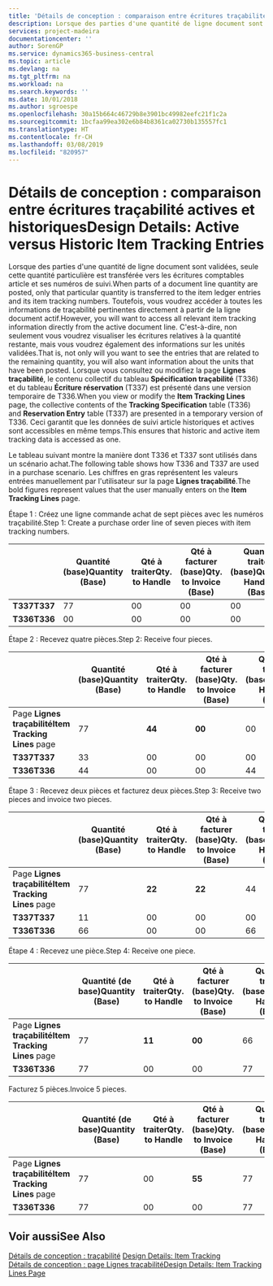 ```yaml
---
title: 'Détails de conception : comparaison entre écritures traçabilité actives et historiques | Microsoft Docs'
description: Lorsque des parties d'une quantité de ligne document sont validées, seule cette quantité particulière est transférée vers les écritures comptables article et ses numéros de suivi. Toutefois, vous voudrez accéder à toutes les informations de traçabilité pertinentes directement à partir de la ligne document actif. C'est-à-dire, non seulement vous voudrez visualiser les écritures relatives à la quantité restante, mais vous voudrez également des informations sur les unités validées. Lorsque vous consultez ou modifiez la page **Lignes traçabilité**, le contenu collectif du tableau **Spécification traçabilité** (T336) et du tableau **Écriture réservation** (T337) est présenté dans une version temporaire de T336. Ceci garantit que les données de suivi article historiques et actives sont accessibles en même temps.
services: project-madeira
documentationcenter: ''
author: SorenGP
ms.service: dynamics365-business-central
ms.topic: article
ms.devlang: na
ms.tgt_pltfrm: na
ms.workload: na
ms.search.keywords: ''
ms.date: 10/01/2018
ms.author: sgroespe
ms.openlocfilehash: 30a15b664c46729b8e3901bc49982eefc21f1c2a
ms.sourcegitcommit: 1bcfaa99ea302e6b84b8361ca02730b135557fc1
ms.translationtype: HT
ms.contentlocale: fr-CH
ms.lasthandoff: 03/08/2019
ms.locfileid: "820957"
---
```

# <a name="design-details-active-versus-historic-item-tracking-entries"></a><span data-ttu-id="39176-107">Détails de conception : comparaison entre écritures traçabilité actives et historiques</span><span class="sxs-lookup"><span data-stu-id="39176-107">Design Details: Active versus Historic Item Tracking Entries</span></span>
<span data-ttu-id="39176-108">Lorsque des parties d'une quantité de ligne document sont validées, seule cette quantité particulière est transférée vers les écritures comptables article et ses numéros de suivi.</span><span class="sxs-lookup"><span data-stu-id="39176-108">When parts of a document line quantity are posted, only that particular quantity is transferred to the item ledger entries and its item tracking numbers.</span></span> <span data-ttu-id="39176-109">Toutefois, vous voudrez accéder à toutes les informations de traçabilité pertinentes directement à partir de la ligne document actif.</span><span class="sxs-lookup"><span data-stu-id="39176-109">However, you will want to access all relevant item tracking information directly from the active document line.</span></span> <span data-ttu-id="39176-110">C'est-à-dire, non seulement vous voudrez visualiser les écritures relatives à la quantité restante, mais vous voudrez également des informations sur les unités validées.</span><span class="sxs-lookup"><span data-stu-id="39176-110">That is, not only will you want to see the entries that are related to the remaining quantity, you will also want information about the units that have been posted.</span></span> <span data-ttu-id="39176-111">Lorsque vous consultez ou modifiez la page **Lignes traçabilité**, le contenu collectif du tableau **Spécification traçabilité** (T336) et du tableau **Écriture réservation** (T337) est présenté dans une version temporaire de T336.</span><span class="sxs-lookup"><span data-stu-id="39176-111">When you view or modify the **Item Tracking Lines** page, the collective contents of the **Tracking Specification** table (T336) and **Reservation Entry** table (T337) are presented in a temporary version of T336.</span></span> <span data-ttu-id="39176-112">Ceci garantit que les données de suivi article historiques et actives sont accessibles en même temps.</span><span class="sxs-lookup"><span data-stu-id="39176-112">This ensures that historic and active item tracking data is accessed as one.</span></span>  

 <span data-ttu-id="39176-113">Le tableau suivant montre la manière dont T336 et T337 sont utilisés dans un scénario achat.</span><span class="sxs-lookup"><span data-stu-id="39176-113">The following table shows how T336 and T337 are used in a purchase scenario.</span></span> <span data-ttu-id="39176-114">Les chiffres en gras représentent les valeurs entrées manuellement par l'utilisateur sur la page **Lignes traçabilité**.</span><span class="sxs-lookup"><span data-stu-id="39176-114">The bold figures represent values that the user manually enters on the **Item Tracking Lines** page.</span></span>  

 <span data-ttu-id="39176-115">Étape 1 : Créez une ligne commande achat de sept pièces avec les numéros traçabilité.</span><span class="sxs-lookup"><span data-stu-id="39176-115">Step 1: Create a purchase order line of seven pieces with item tracking numbers.</span></span>  

||<span data-ttu-id="39176-116">**Quantité (base)**</span><span class="sxs-lookup"><span data-stu-id="39176-116">**Quantity (Base)**</span></span>|<span data-ttu-id="39176-117">**Qté à traiter**</span><span class="sxs-lookup"><span data-stu-id="39176-117">**Qty. to Handle**</span></span>|<span data-ttu-id="39176-118">**Qté à facturer (base)**</span><span class="sxs-lookup"><span data-stu-id="39176-118">**Qty. to Invoice (Base)**</span></span>|<span data-ttu-id="39176-119">**Quantité traitée (base)**</span><span class="sxs-lookup"><span data-stu-id="39176-119">**Quantity Handled (Base)**</span></span>|<span data-ttu-id="39176-120">**Quantité facturée (base)**</span><span class="sxs-lookup"><span data-stu-id="39176-120">**Quantity Invoiced (Base)**</span></span>|  
|-|----------------------------------------------|--------------------------------------------|------------------------------------------------------|-------------------------------------------------------|--------------------------------------------------------|  
|<span data-ttu-id="39176-121">**T337**</span><span class="sxs-lookup"><span data-stu-id="39176-121">**T337**</span></span>|<span data-ttu-id="39176-122">7</span><span class="sxs-lookup"><span data-stu-id="39176-122">7</span></span>|<span data-ttu-id="39176-123">0</span><span class="sxs-lookup"><span data-stu-id="39176-123">0</span></span>|<span data-ttu-id="39176-124">0</span><span class="sxs-lookup"><span data-stu-id="39176-124">0</span></span>|<span data-ttu-id="39176-125">0</span><span class="sxs-lookup"><span data-stu-id="39176-125">0</span></span>|<span data-ttu-id="39176-126">0</span><span class="sxs-lookup"><span data-stu-id="39176-126">0</span></span>|  
|<span data-ttu-id="39176-127">**T336**</span><span class="sxs-lookup"><span data-stu-id="39176-127">**T336**</span></span>|<span data-ttu-id="39176-128">0</span><span class="sxs-lookup"><span data-stu-id="39176-128">0</span></span>|<span data-ttu-id="39176-129">0</span><span class="sxs-lookup"><span data-stu-id="39176-129">0</span></span>|<span data-ttu-id="39176-130">0</span><span class="sxs-lookup"><span data-stu-id="39176-130">0</span></span>|<span data-ttu-id="39176-131">0</span><span class="sxs-lookup"><span data-stu-id="39176-131">0</span></span>|<span data-ttu-id="39176-132">0</span><span class="sxs-lookup"><span data-stu-id="39176-132">0</span></span>|  

 <span data-ttu-id="39176-133">Étape 2 : Recevez quatre pièces.</span><span class="sxs-lookup"><span data-stu-id="39176-133">Step 2: Receive four pieces.</span></span>  

||<span data-ttu-id="39176-134">**Quantité (base)**</span><span class="sxs-lookup"><span data-stu-id="39176-134">**Quantity (Base)**</span></span>|<span data-ttu-id="39176-135">**Qté à traiter**</span><span class="sxs-lookup"><span data-stu-id="39176-135">**Qty. to Handle**</span></span>|<span data-ttu-id="39176-136">**Qté à facturer (base)**</span><span class="sxs-lookup"><span data-stu-id="39176-136">**Qty. to Invoice (Base)**</span></span>|<span data-ttu-id="39176-137">**Quantité traitée (base)**</span><span class="sxs-lookup"><span data-stu-id="39176-137">**Quantity Handled (Base)**</span></span>|<span data-ttu-id="39176-138">**Quantité facturée (base)**</span><span class="sxs-lookup"><span data-stu-id="39176-138">**Quantity Invoiced (Base)**</span></span>|  
|-|----------------------------------------------|--------------------------------------------|------------------------------------------------------|-------------------------------------------------------|--------------------------------------------------------|  
|<span data-ttu-id="39176-139">Page **Lignes traçabilité**</span><span class="sxs-lookup"><span data-stu-id="39176-139">**Item Tracking Lines** page</span></span>|<span data-ttu-id="39176-140">7</span><span class="sxs-lookup"><span data-stu-id="39176-140">7</span></span>|<span data-ttu-id="39176-141">**4**</span><span class="sxs-lookup"><span data-stu-id="39176-141">**4**</span></span>|<span data-ttu-id="39176-142">**0**</span><span class="sxs-lookup"><span data-stu-id="39176-142">**0**</span></span>|<span data-ttu-id="39176-143">0</span><span class="sxs-lookup"><span data-stu-id="39176-143">0</span></span>|<span data-ttu-id="39176-144">0</span><span class="sxs-lookup"><span data-stu-id="39176-144">0</span></span>|  
|<span data-ttu-id="39176-145">**T337**</span><span class="sxs-lookup"><span data-stu-id="39176-145">**T337**</span></span>|<span data-ttu-id="39176-146">3</span><span class="sxs-lookup"><span data-stu-id="39176-146">3</span></span>|<span data-ttu-id="39176-147">0</span><span class="sxs-lookup"><span data-stu-id="39176-147">0</span></span>|<span data-ttu-id="39176-148">0</span><span class="sxs-lookup"><span data-stu-id="39176-148">0</span></span>|<span data-ttu-id="39176-149">0</span><span class="sxs-lookup"><span data-stu-id="39176-149">0</span></span>|<span data-ttu-id="39176-150">0</span><span class="sxs-lookup"><span data-stu-id="39176-150">0</span></span>|  
|<span data-ttu-id="39176-151">**T336**</span><span class="sxs-lookup"><span data-stu-id="39176-151">**T336**</span></span>|<span data-ttu-id="39176-152">4</span><span class="sxs-lookup"><span data-stu-id="39176-152">4</span></span>|<span data-ttu-id="39176-153">0</span><span class="sxs-lookup"><span data-stu-id="39176-153">0</span></span>|<span data-ttu-id="39176-154">0</span><span class="sxs-lookup"><span data-stu-id="39176-154">0</span></span>|<span data-ttu-id="39176-155">4</span><span class="sxs-lookup"><span data-stu-id="39176-155">4</span></span>|<span data-ttu-id="39176-156">0</span><span class="sxs-lookup"><span data-stu-id="39176-156">0</span></span>|  

 <span data-ttu-id="39176-157">Étape 3 : Recevez deux pièces et facturez deux pièces.</span><span class="sxs-lookup"><span data-stu-id="39176-157">Step 3: Receive two pieces and invoice two pieces.</span></span>  

||<span data-ttu-id="39176-158">**Quantité (base)**</span><span class="sxs-lookup"><span data-stu-id="39176-158">**Quantity (Base)**</span></span>|<span data-ttu-id="39176-159">**Qté à traiter**</span><span class="sxs-lookup"><span data-stu-id="39176-159">**Qty. to Handle**</span></span>|<span data-ttu-id="39176-160">**Qté à facturer (base)**</span><span class="sxs-lookup"><span data-stu-id="39176-160">**Qty. to Invoice (Base)**</span></span>|<span data-ttu-id="39176-161">**Quantité traitée (base)**</span><span class="sxs-lookup"><span data-stu-id="39176-161">**Quantity Handled (Base)**</span></span>|<span data-ttu-id="39176-162">**Quantité facturée (base)**</span><span class="sxs-lookup"><span data-stu-id="39176-162">**Quantity Invoiced (Base)**</span></span>|  
|-|----------------------------------------------|--------------------------------------------|------------------------------------------------------|-------------------------------------------------------|--------------------------------------------------------|  
|<span data-ttu-id="39176-163">Page **Lignes traçabilité**</span><span class="sxs-lookup"><span data-stu-id="39176-163">**Item Tracking Lines** page</span></span>|<span data-ttu-id="39176-164">7</span><span class="sxs-lookup"><span data-stu-id="39176-164">7</span></span>|<span data-ttu-id="39176-165">**2**</span><span class="sxs-lookup"><span data-stu-id="39176-165">**2**</span></span>|<span data-ttu-id="39176-166">**2**</span><span class="sxs-lookup"><span data-stu-id="39176-166">**2**</span></span>|<span data-ttu-id="39176-167">4</span><span class="sxs-lookup"><span data-stu-id="39176-167">4</span></span>|<span data-ttu-id="39176-168">0</span><span class="sxs-lookup"><span data-stu-id="39176-168">0</span></span>|  
|<span data-ttu-id="39176-169">**T337**</span><span class="sxs-lookup"><span data-stu-id="39176-169">**T337**</span></span>|<span data-ttu-id="39176-170">1</span><span class="sxs-lookup"><span data-stu-id="39176-170">1</span></span>|<span data-ttu-id="39176-171">0</span><span class="sxs-lookup"><span data-stu-id="39176-171">0</span></span>|<span data-ttu-id="39176-172">0</span><span class="sxs-lookup"><span data-stu-id="39176-172">0</span></span>|<span data-ttu-id="39176-173">0</span><span class="sxs-lookup"><span data-stu-id="39176-173">0</span></span>|<span data-ttu-id="39176-174">0</span><span class="sxs-lookup"><span data-stu-id="39176-174">0</span></span>|  
|<span data-ttu-id="39176-175">**T336**</span><span class="sxs-lookup"><span data-stu-id="39176-175">**T336**</span></span>|<span data-ttu-id="39176-176">6</span><span class="sxs-lookup"><span data-stu-id="39176-176">6</span></span>|<span data-ttu-id="39176-177">0</span><span class="sxs-lookup"><span data-stu-id="39176-177">0</span></span>|<span data-ttu-id="39176-178">0</span><span class="sxs-lookup"><span data-stu-id="39176-178">0</span></span>|<span data-ttu-id="39176-179">6</span><span class="sxs-lookup"><span data-stu-id="39176-179">6</span></span>|<span data-ttu-id="39176-180">2</span><span class="sxs-lookup"><span data-stu-id="39176-180">2</span></span>|  

 <span data-ttu-id="39176-181">Étape 4 : Recevez une pièce.</span><span class="sxs-lookup"><span data-stu-id="39176-181">Step 4: Receive one piece.</span></span>  

||<span data-ttu-id="39176-182">**Quantité (de base)**</span><span class="sxs-lookup"><span data-stu-id="39176-182">**Quantity (Base)**</span></span>|<span data-ttu-id="39176-183">**Qté à traiter**</span><span class="sxs-lookup"><span data-stu-id="39176-183">**Qty. to Handle**</span></span>|<span data-ttu-id="39176-184">**Qté à facturer (base)**</span><span class="sxs-lookup"><span data-stu-id="39176-184">**Qty. to Invoice (Base)**</span></span>|<span data-ttu-id="39176-185">**Quantité traitée (base)**</span><span class="sxs-lookup"><span data-stu-id="39176-185">**Quantity Handled (Base)**</span></span>|<span data-ttu-id="39176-186">**Quantité facturée (base)**</span><span class="sxs-lookup"><span data-stu-id="39176-186">**Quantity Invoiced (Base)**</span></span>|  
|-|----------------------------------------------|--------------------------------------------|------------------------------------------------------|-------------------------------------------------------|--------------------------------------------------------|  
|<span data-ttu-id="39176-187">Page **Lignes traçabilité**</span><span class="sxs-lookup"><span data-stu-id="39176-187">**Item Tracking Lines** page</span></span>|<span data-ttu-id="39176-188">7</span><span class="sxs-lookup"><span data-stu-id="39176-188">7</span></span>|<span data-ttu-id="39176-189">**1**</span><span class="sxs-lookup"><span data-stu-id="39176-189">**1**</span></span>|<span data-ttu-id="39176-190">**0**</span><span class="sxs-lookup"><span data-stu-id="39176-190">**0**</span></span>|<span data-ttu-id="39176-191">6</span><span class="sxs-lookup"><span data-stu-id="39176-191">6</span></span>|<span data-ttu-id="39176-192">2</span><span class="sxs-lookup"><span data-stu-id="39176-192">2</span></span>|  
|<span data-ttu-id="39176-193">**T336**</span><span class="sxs-lookup"><span data-stu-id="39176-193">**T336**</span></span>|<span data-ttu-id="39176-194">7</span><span class="sxs-lookup"><span data-stu-id="39176-194">7</span></span>|<span data-ttu-id="39176-195">0</span><span class="sxs-lookup"><span data-stu-id="39176-195">0</span></span>|<span data-ttu-id="39176-196">0</span><span class="sxs-lookup"><span data-stu-id="39176-196">0</span></span>|<span data-ttu-id="39176-197">7</span><span class="sxs-lookup"><span data-stu-id="39176-197">7</span></span>|<span data-ttu-id="39176-198">2</span><span class="sxs-lookup"><span data-stu-id="39176-198">2</span></span>|  

 <span data-ttu-id="39176-199">Facturez 5 pièces.</span><span class="sxs-lookup"><span data-stu-id="39176-199">Invoice 5 pieces.</span></span>  

||<span data-ttu-id="39176-200">**Quantité (de base)**</span><span class="sxs-lookup"><span data-stu-id="39176-200">**Quantity (Base)**</span></span>|<span data-ttu-id="39176-201">**Qté à traiter**</span><span class="sxs-lookup"><span data-stu-id="39176-201">**Qty. to Handle**</span></span>|<span data-ttu-id="39176-202">**Qté à facturer (base)**</span><span class="sxs-lookup"><span data-stu-id="39176-202">**Qty. to Invoice (Base)**</span></span>|<span data-ttu-id="39176-203">**Quantité traitée (base)**</span><span class="sxs-lookup"><span data-stu-id="39176-203">**Quantity Handled (Base)**</span></span>|<span data-ttu-id="39176-204">**Quantité facturée (base)**</span><span class="sxs-lookup"><span data-stu-id="39176-204">**Quantity Invoiced (Base)**</span></span>|  
|-|----------------------------------------------|--------------------------------------------|------------------------------------------------------|-------------------------------------------------------|--------------------------------------------------------|  
|<span data-ttu-id="39176-205">Page **Lignes traçabilité**</span><span class="sxs-lookup"><span data-stu-id="39176-205">**Item Tracking Lines** page</span></span>|<span data-ttu-id="39176-206">7</span><span class="sxs-lookup"><span data-stu-id="39176-206">7</span></span>|<span data-ttu-id="39176-207">0</span><span class="sxs-lookup"><span data-stu-id="39176-207">0</span></span>|<span data-ttu-id="39176-208">**5**</span><span class="sxs-lookup"><span data-stu-id="39176-208">**5**</span></span>|<span data-ttu-id="39176-209">7</span><span class="sxs-lookup"><span data-stu-id="39176-209">7</span></span>|<span data-ttu-id="39176-210">2</span><span class="sxs-lookup"><span data-stu-id="39176-210">2</span></span>|  
|<span data-ttu-id="39176-211">**T336**</span><span class="sxs-lookup"><span data-stu-id="39176-211">**T336**</span></span>|<span data-ttu-id="39176-212">7</span><span class="sxs-lookup"><span data-stu-id="39176-212">7</span></span>|<span data-ttu-id="39176-213">0</span><span class="sxs-lookup"><span data-stu-id="39176-213">0</span></span>|<span data-ttu-id="39176-214">0</span><span class="sxs-lookup"><span data-stu-id="39176-214">0</span></span>|<span data-ttu-id="39176-215">7</span><span class="sxs-lookup"><span data-stu-id="39176-215">7</span></span>|<span data-ttu-id="39176-216">7</span><span class="sxs-lookup"><span data-stu-id="39176-216">7</span></span>|  

## <a name="see-also"></a><span data-ttu-id="39176-217">Voir aussi</span><span class="sxs-lookup"><span data-stu-id="39176-217">See Also</span></span>  
 <span data-ttu-id="39176-218">[Détails de conception : traçabilité](design-details-item-tracking.md) </span><span class="sxs-lookup"><span data-stu-id="39176-218">[Design Details: Item Tracking](design-details-item-tracking.md) </span></span>  
 [<span data-ttu-id="39176-219">Détails de conception : page Lignes traçabilité</span><span class="sxs-lookup"><span data-stu-id="39176-219">Design Details: Item Tracking Lines Page</span></span>](design-details-item-tracking-lines-window.md)
